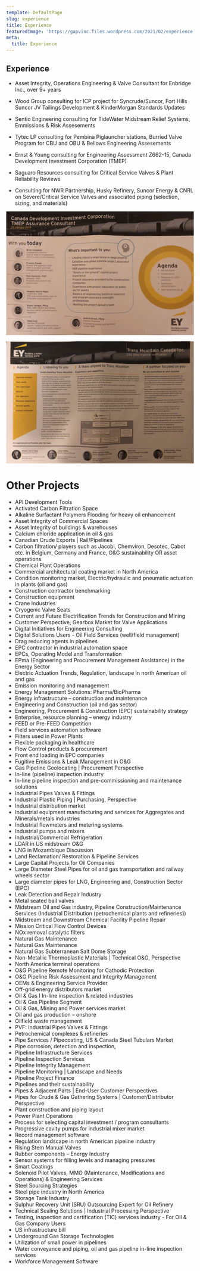 ```yaml
---
template: DefaultPage
slug: experience
title: Experience
featuredImage: 'https://gapvinc.files.wordpress.com/2021/02/experience.jpg?'
meta:
  title: Experience
---
```


## Experience

- Asset Integrity, Operations Engineering & Valve Consultant for Enbridge Inc., over 9+ years

- Wood Group consulting for ICP project for Syncrude/Suncor, Fort Hills Suncor JV Tailings Development & KinderMorgan Standards Updates

- Sentio Engineering consulting for TideWater Midstream Relief Systems, Emmissions & Risk Assesements 

- Tytec LP consulting for Pembina Piglauncher stations, Burried Valve Program for CBU and OBU & Bellows Engineering Assesements 

- Ernst & Young consulting for Engineering Assessment Z662-15, Canada Development Investment Corporation (TMEP)

- Saguaro Resources consulting for Critical Service Valves & Plant Reliability Reviews 

- Consulting for NWR Partnership, Husky Refinery, Suncor Energy & CNRL on Severe/Critical Service Valves and associated piping (selection, sizing, and materials)

![](../images/EY.png) 

![](../images/EY1.PNG)

# Other Projects

- API Development Tools
- Activated Carbon Filtration Space
- Alkaline Surfactant Polymers Flooding for heavy oil enhancement
- Asset Integrity of Commercial Spaces
- Asset Integrity of buildings & warehouses
- Calcium chloride application in oil & gas
- Canadian Crude Exports | Rail/Pipelines 
- Carbon filtration/ players such as Jacobi, Chemviron, Desotec, Cabot etc. in Belgium, Germany and France, O&G sustainability OR asset operations
- Chemical Plant Operations
- Commercial architectural coating market in North America
- Condition monitoring market, Electric/hydraulic and pneumatic actuation in plants (oil and gas)
- Construction contractor benchmarking
- Construction equipment
- Crane Industries
- Cryogenic Valve Seats
- Current and Future Electrification Trends for Construction and Mining
- Customer Perspective, Gearbox Market for Valve Applications
- Digital Initiatives for Engineering Consulting
- Digital Solutions Users - Oil Field Services (well/field management)
- Drag reducing agents in pipelines
- EPC contractor in industrial automation space
- EPCs, Operating Model and Transformation
- EPma (Engineering and Procurement Management Assistance) in the Energy Sector
- Electric Actuation Trends, Regulation, landscape in north American oil and gas
- Emission monitoring and management
- Energy Management Solutions: Pharma/BioPharma
- Energy infrastructure – construction and maintenance
- Engineering and Construction (oil and gas sector)
- Engineering, Procurement & Construction (EPC) sustainability strategy
- Enterprise, resource planning – energy industry
- FEED or Pre-FEED Competition
- Field services automation software
- Filters used in Power Plants
- Flexible packaging in healthcare
- Flow Control products & procurement
- Front end loading in EPC companies
- Fugitive Emissions & Leak Management in O&G
- Gas Pipeline Geolocating | Procurement Perspective
- In-line (pipeline) inspection industry
- In-line pipeline inspection and pre-commissioning and maintenance solutions
- Industrial Pipes Valves & Fittings
- Industrial Plastic Piping | Purchasing, Perspective
- Industrial distribution market
- Industrial equipment manufacturing and services for Aggregates and Minerals/metals industries
- Industrial flowmeters and metering systems
- Industrial pumps and mixers
- Industrial/Commercial Refrigeration
- LDAR in US midstream O&G
- LNG in Mozambique Discussion
- Land Reclamation/ Restoration & Pipeline Services
- Large Capital Projects for Oil Companies
- Large Diameter Steel Pipes for oil and gas transportation and railway wheels sector
- Large diameter pipes for LNG, Engineering and, Construction Sector (EPC)
- Leak Detection and Repair Industry
- Metal seated ball valves
- Midstream Oil and Gas industry, Pipeline Construction/Maintenance Services (Industrial Distribution (petrochemical plants and refineries))
- Midstream and Downstream Chemical Facility Pipeline Repair
- Mission Critical Flow Control Devices
- NOx removal catalytic filters
- Natural Gas Maintenance
- Natural Gas Maintenance
- Natural Gas Subterranean Salt Dome Storage
- Non-Metallic Thermoplastic Materials | Technical O&G, Perspective
- North America terminal operations
- O&G Pipeline Remote Monitoring for Cathodic Protection
- O&G Pipeline Risk Assessment and Integrity Management
- OEMs & Engineering Service Provider
- Off-grid energy distributors market
- Oil & Gas I In-line inspection & related industries
- Oil & Gas Pipeline Segment
- Oil & Gas, Mining and Power services market
- Oil and gas production – onshore
- Oilfield waste management
- PVF: Industrial Pipes Valves & Fittings
- Petrochemical complexes & refineries
- Pipe Services / Pipecoating, US & Canada Steel Tubulars Market
- Pipe corrosion, detection and inspection,
- Pipeline Infrastructure Services
- Pipeline Inspection Services
- Pipeline Integrity Management
- Pipeline Monitoring | Landscape and Needs
- Pipeline Project Finance
- Pipelines and their sustainability
- Pipes & Adjacent Parts | End-User Customer Perspectives
- Pipes for Crude & Gas Gathering Systems | Customer/Distributor Perspective
- Plant construction and piping layout
- Power Plant Operations
- Process for selecting capital investment / program consultants
- Progressive cavity pumps for industrial mixer market
- Record management software
- Regulation landscape in north American pipeline industry
- Rising Stem Manual Valves
- Rubber components – Energy Industry
- Sensor systems for filling levels and managing pressures
- Smart Coatings
- Solenoid Pilot Valves, MMO (Maintenance, Modifications and Operations) & Engineering Services
- Steel Sourcing Strategies
- Steel pipe industry in North America
- Storage Tank Industry
- Sulphur Recovery Unit (SRU) Outsourcing Expert for Oil Refinery
- Technical Sealing Solutions | Industrial Processing Perspective
- Testing, inspection and certification (TIC) services industry - For Oil & Gas Company Users
- US infrastructure bill
- Underground Gas Storage Technologies
- Utilization of small power in pipelines
- Water conveyance and piping, oil and gas pipeline in-line inspection services
- Workforce Management Software

